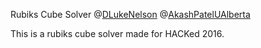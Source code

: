 Rubiks Cube Solver
@[DLukeNelson](https://github.com/DLukeNelson)
@[AkashPatelUAlberta](https://github.com/AkashPatelUAlberta)


This is a rubiks cube solver made for HACKed 2016.
